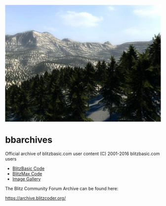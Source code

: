 ![image metadata goes here](/gallery/2067.jpg)

# bbarchives
Official archive of blitzbasic.com user content (C) 2001-2016 blitzbasic.com users

* [BlitzBasic Code](/blitzbasic.md)
* [BlitzMax Code](/blitzmax.md)
* [Image Gallery](/showcase.md)

The Blitz Community Forum Archive can be found here:

https://archive.blitzcoder.org/
